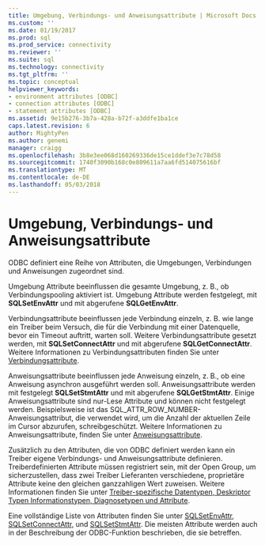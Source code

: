 ```yaml
---
title: Umgebung, Verbindungs- und Anweisungsattribute | Microsoft Docs
ms.custom: ''
ms.date: 01/19/2017
ms.prod: sql
ms.prod_service: connectivity
ms.reviewer: ''
ms.suite: sql
ms.technology: connectivity
ms.tgt_pltfrm: ''
ms.topic: conceptual
helpviewer_keywords:
- environment attributes [ODBC]
- connection attributes [ODBC]
- statement attributes [ODBC]
ms.assetid: 9e15b276-3b7a-428a-b72f-a3ddfe1ba1ce
caps.latest.revision: 6
author: MightyPen
ms.author: genemi
manager: craigg
ms.openlocfilehash: 3b8e3ee068d160269336de15ce1ddef3e7c78d58
ms.sourcegitcommit: 1740f3090b168c0e809611a7aa6fd514075616bf
ms.translationtype: MT
ms.contentlocale: de-DE
ms.lasthandoff: 05/03/2018
---
```

# <a name="environment-connection-and-statement-attributes"></a>Umgebung, Verbindungs- und Anweisungsattribute
ODBC definiert eine Reihe von Attributen, die Umgebungen, Verbindungen und Anweisungen zugeordnet sind.  
  
 Umgebung Attribute beeinflussen die gesamte Umgebung, z. B., ob Verbindungspooling aktiviert ist. Umgebung Attribute werden festgelegt, mit **SQLSetEnvAttr** und mit abgerufene **SQLGetEnvAttr**.  
  
 Verbindungsattribute beeinflussen jede Verbindung einzeln, z. B. wie lange ein Treiber beim Versuch, die für die Verbindung mit einer Datenquelle, bevor ein Timeout auftritt, warten soll. Weitere Verbindungsattribute gesetzt werden, mit **SQLSetConnectAttr** und mit abgerufene **SQLGetConnectAttr**. Weitere Informationen zu Verbindungsattributen finden Sie unter [Verbindungsattribute](../../../odbc/reference/develop-app/connection-attributes.md).  
  
 Anweisungsattribute beeinflussen jede Anweisung einzeln, z. B., ob eine Anweisung asynchron ausgeführt werden soll. Anweisungsattribute werden mit festgelegt **SQLSetStmtAttr** und mit abgerufene **SQLGetStmtAttr**. Einige Anweisungsattribute sind nur-Lese Attribute und können nicht festgelegt werden. Beispielsweise ist das SQL_ATTR_ROW_NUMBER-Anweisungsattribut, die verwendet wird, um die Anzahl der aktuellen Zeile im Cursor abzurufen, schreibgeschützt. Weitere Informationen zu Anweisungsattribute, finden Sie unter [Anweisungsattribute](../../../odbc/reference/develop-app/statement-attributes.md).  
  
 Zusätzlich zu den Attributen, die von ODBC definiert werden kann ein Treiber eigene Verbindungs- und Anweisungsattribute definieren. Treiberdefinierten Attribute müssen registriert sein, mit der Open Group, um sicherzustellen, dass zwei Treiber Lieferanten verschiedene, proprietäre Attribute keine den gleichen ganzzahligen Wert zuweisen. Weitere Informationen finden Sie unter [Treiber-spezifische Datentypen, Deskriptor Typen Informationstypen, Diagnosetypen und Attribute](../../../odbc/reference/develop-app/driver-specific-data-types-descriptor-information-diagnostic.md).  
  
 Eine vollständige Liste von Attributen finden Sie unter [SQLSetEnvAttr](../../../odbc/reference/syntax/sqlsetenvattr-function.md), [SQLSetConnectAttr](../../../odbc/reference/syntax/sqlsetconnectattr-function.md), und [SQLSetStmtAttr](../../../odbc/reference/syntax/sqlsetstmtattr-function.md). Die meisten Attribute werden auch in der Beschreibung der ODBC-Funktion beschrieben, die sie betreffen.
